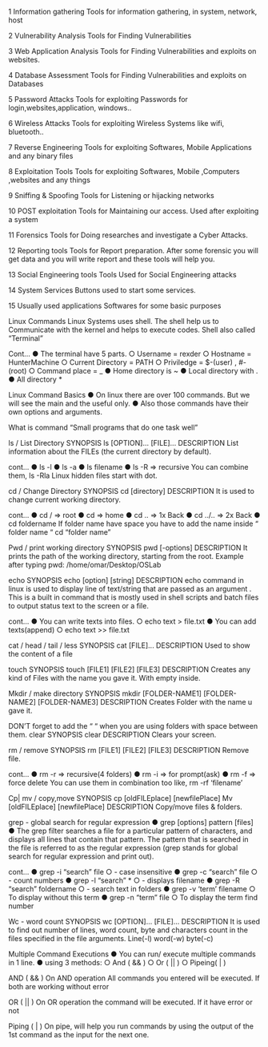 1 Information gathering Tools for information gathering, in system, network, host

2 Vulnerability Analysis Tools for Finding Vulnerabilities

3 Web Application Analysis Tools for Finding Vulnerabilities and exploits on websites.

4 Database Assessment Tools for Finding Vulnerabilities and exploits on Databases

5 Password Attacks Tools for exploiting Passwords for login,websites,application, windows..

6 Wireless Attacks Tools for exploiting Wireless Systems like wifi, bluetooth..

7 Reverse Engineering Tools for exploiting Softwares, Mobile Applications and any binary files

8 Exploitation Tools Tools for exploiting Softwares, Mobile ,Computers ,websites and any things

9 Sniffing & Spoofing Tools for Listening or hijacking networks

10 POST exploitation Tools for Maintaining our access. Used after exploiting a system

11 Forensics Tools for Doing researches and investigate a Cyber Attacks.

12 Reporting tools Tools for Report preparation. After some forensic you will get data and you will write report and these tools will help you.

13 Social Engineering tools Tools Used for Social Engineering attacks

14 System Services Buttons used to start some services.

15 Usually used applications Softwares for some basic purposes

Linux Commands Linux Systems uses shell. The shell help us to Communicate with the kernel and helps to execute codes. Shell also called “Terminal”

Cont… ● The terminal have 5 parts. ○ Username = rexder ○ Hostname = HunterMachine ○ Current Directory = PATH ○ Priviledge = $-(user) , #-(root) ○ Command place = _ ● Home directory is ~ ● Local directory with . ● All directory *

Linux Command Basics ● On linux there are over 100 commands. But we will see the main and the useful only. ● Also those commands have their own options and arguments.

What is command “Small programs that do one task well”

ls / List Directory SYNOPSIS ls [OPTION]... [FILE]... DESCRIPTION List information about the FILEs (the current directory by default).

cont... ● ls -l ● ls -a ● ls filename ● ls -R => recursive You can combine them, ls -Rla Linux hidden files start with dot.

cd / Change Directory SYNOPSIS cd [directory] DESCRIPTION It is used to change current working directory.

cont… ● cd / => root ● cd => home ● cd .. => 1x Back ● cd ../.. => 2x Back ● cd foldername If folder name have space you have to add the name inside “ folder name “ cd “folder name”

Pwd / print working directory SYNOPSIS pwd [-options] DESCRIPTION It prints the path of the working directory, starting from the root. Example after typing pwd: /home/omar/Desktop/OSLab

echo SYNOPSIS echo [option] [string] DESCRIPTION echo command in linux is used to display line of text/string that are passed as an argument . This is a built in command that is mostly used in shell scripts and batch files to output status text to the screen or a file.

cont… ● You can write texts into files. ○ echo text > file.txt ● You can add texts(append) ○ echo text >> file.txt

cat / head / tail / less SYNOPSIS cat [FILE]... DESCRIPTION Used to show the content of a file

touch SYNOPSIS touch [FILE1] [FILE2] [FILE3] DESCRIPTION Creates any kind of Files with the name you gave it. With empty inside.

Mkdir / make directory SYNOPSIS mkdir [FOLDER-NAME1] [FOLDER-NAME2] [FOLDER-NAME3] DESCRIPTION Creates Folder with the name u gave it.

DON’T forget to add the “ “ when you are using folders with space between them.
clear SYNOPSIS clear DESCRIPTION Clears your screen.

rm / remove SYNOPSIS rm [FILE1] [FILE2] [FILE3] DESCRIPTION Remove file.

cont… ● rm -r => recursive(4 folders) ● rm -i => for prompt(ask) ● rm -f => force delete You can use them in combination too like, rm -rf ‘filename’

Cp| mv / copy,move SYNOPSIS cp [oldFILEplace] [newfilePlace] Mv [oldFILEplace] [newfilePlace] DESCRIPTION Copy/move files & folders.

grep - global search for regular expression ● grep [options] pattern [files] ● The grep filter searches a file for a particular pattern of characters, and displays all lines that contain that pattern. The pattern that is searched in the file is referred to as the regular expression (grep stands for global search for regular expression and print out).

cont… ● grep -i “search” file ○ - case insensitive ● grep -c “search” file ○ - count numbers ● grep -l “search” * ○ - displays filename ● grep -R “search” foldername ○ - search text in folders ● grep -v ‘term’ filename ○ To display without this term ● grep -n “term” file ○ To display the term find number

Wc - word count SYNOPSIS wc [OPTION]... [FILE]... DESCRIPTION It is used to find out number of lines, word count, byte and characters count in the files specified in the file arguments. Line(-l) word(-w) byte(-c)

Multiple Command Executions ● You can run/ execute multiple commands in 1 line. ● using 3 methods: ○ And ( && ) ○ Or ( || ) ○ Pipeing( | )

AND ( && ) On AND operation All commands you entered will be executed. If both are working without error

OR ( || ) On OR operation the command will be executed. If it have error or not

Piping ( | ) On pipe, will help you run commands by using the output of the 1st command as the input for the next one.